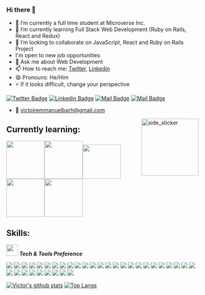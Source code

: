 ### Hi there 👋

- 🔭 I’m currently a full time student at Microverse Inc.
- 🌱 I’m currently learning Full Stack Web Development (Ruby on Rails, React and Redux)
- 👯 I’m looking to collaborate on JavaScript, React and Ruby on Rails Project
- I'm open to new job opportunities
- 💬 Ask me about Web Development
- 📫 How to reach me: [Twitter](https://twitter.com/VictoirBarh), [Linkedin](https://www.linkedin.com/in/victor-emmanuel-barh-a93900200/)
- 😄 Pronouns: He/Him
- ⚡ If it looks difficult, change your perspective

[![Twitter Badge](https://img.shields.io/badge/-@rickymormor-1ca0f1?style=flat&labelColor=1ca0f1&logo=twitter&logoColor=white&link=https://twitter.com/VictoirBarh)](https://twitter.com/VictoirBarh) [![Linkedin Badge](https://img.shields.io/badge/-rickymormor-0e76a8?style=flat&labelColor=0e76a8&logo=linkedin&logoColor=white)](https://www.linkedin.com/in/victor-emmanuel-barh-a93900200/) [![Mail Badge](https://img.shields.io/badge/-@rickymormor-e84393?style=flat&labelColor=e84393&logo=instagram&logoColor=white)](https://www.instagram.com/victoire_barh/) [![Mail Badge](https://img.shields.io/badge/-rickymormor1-c0392b?style=flat&labelColor=c0392b&logo=gmail&logoColor=white)](mailto:victoiremmanuelbarh@gmail.com)

- :email: victoiremmanuelbarh@gmail.com

<img align="right" width=150px height=150px alt="side_sticker" src="https://media.giphy.com/media/TEnXkcsHrP4YedChhA/giphy.gif"/>


## Currently learning:

<img src="https://i.giphy.com/media/eNAsjO55tPbgaor7ma/200w.webp" width="100"><img src="https://redux-observable.js.org/logo/logo-small.gif" width="100" height="100"><img src="https://c.tenor.com/E63zF4sdKuMAAAAC/ruby-rubies.gif" width="100" height="90"><img src="https://upload.wikimedia.org/wikipedia/commons/1/16/Ruby_on_Rails-logo.png" width="100"><img src="https://thumbs.gfycat.com/InsistentSardonicAppaloosa-size_restricted.gif" width="100">

## Skills:
<img src="https://media.giphy.com/media/iY8CRBdQXODJSCERIr/giphy.gif" width="30px">&nbsp;**_Tech & Tools Preference_**

<img src = "https://img.shields.io/badge/-HTML5-E34F26?style=flat&logo=html5&logoColor=white"> <img src = "https://img.shields.io/badge/-CSS3-1572B6?style=flat&logo=css3&logoColor=white">
<img src="https://img.shields.io/badge/-Bootstrap-563D7C?style=flat&logo=bootstrap&logoColor=white">
<img src="https://img.shields.io/badge/jquery-%230769AD.svg?style=flat&logo=jquery&logoColor=white">
<img src="https://img.shields.io/badge/-JavaScript-eed718?style=flat&logo=javascript&logoColor=ffffff">
<img src="https://img.shields.io/badge/-Sass-cc6699?style=flat&logo=sass&logoColor=ffffff">
<img src="https://img.shields.io/badge/-React-000000?style=flat&logo=react&logoColor=00c8ff">
<img src="https://img.shields.io/badge/-MongoDB-4DB33D?style=flat&logo=mongodb&logoColor=FFFFFF">
<img src="https://img.shields.io/badge/-GraphQL-e535ab?style=flat&logo=graphql&logoColor=FFFFFF">
<img src="https://img.shields.io/badge/-MySQL-F29111?style=flat&logo=mysql&logoColor=FFFFFF">
<img src="https://img.shields.io/badge/express.js-%23404d59.svg?style=flat&logo=express&logoColor=%2361DAFB">
<img src="https://img.shields.io/badge/-Node.js-3C873A?style=flat&logo=Node.js&logoColor=white">
<img src="https://img.shields.io/badge/-Firebase-FFA611?style=flat&logo=firebase&logoColor=FFFFFF">
<img src="https://img.shields.io/badge/Ruby-CC342D?style=flat&logo=ruby&logoColor=white">
<img src="https://img.shields.io/badge/rails-%23CC0000.svg?style=flat&logo=ruby-on-rails&logoColor=white">
<img src="https://img.shields.io/badge/-Progressive Web Apps-5A0FC8?style=flat">
<img src="http://img.shields.io/badge/-Git-F1502F?style=flat&logo=git&logoColor=FFFFFF">
<img src="http://img.shields.io/badge/Git-GitBash-black?style=flat&logo=git&logoColor=white">
<img src="http://img.shields.io/badge/-Github-000000?style=flat&logo=github&logoColor=FFFFFF">
<img src="http://img.shields.io/badge/-VS%20Code-007ACC?style=flat&logo=visual%20studio%20code&logoColor=white">
<img src="http://img.shields.io/badge/-Heroku-430098?style=flat&logo=heroku&logoColor=white">
<img src="http://img.shields.io/badge/-Vercel-black?style=flat&logo=vercel&logoColor=white">
<img src="https://img.shields.io/badge/npm-CB3837?style=flat&logo=npm&logoColor=white">
<img src="https://img.shields.io/badge/Webpack-8DD6F9?style=flat&logo=Webpack&logoColor=white">
<img src="https://img.shields.io/badge/Atom-66595C?style=flat&logo=Atom&logoColor=white">
<img src="https://img.shields.io/badge/Netlify-00C7B7?style=flat&logo=netlify&logoColor=white">
<img src="https://aleen42.github.io/badges/src/photoshop.svg">
<img src="https://aleen42.github.io/badges/src/illustrator.svg">
<img src="https://img.shields.io/badge/Canva-%2300C4CC.svg?style=flat&logo=Canva&logoColor=white">
<img src="https://img.shields.io/badge/figma-%23F24E1E.svg?style=flat&logo=figma&logoColor=white">
<img src="https://img.shields.io/badge/Gimp-657D8B?style=flat&logo=gimp&logoColor=FFFFFF">
<img src="https://img.shields.io/badge/Windows-0078D6?style=flat&logo=windows&logoColor=white">
<img src="https://img.shields.io/badge/Linux-666666?style=flat&logo=linux&logoColor=white">
<img src="https://img.shields.io/badge/Arch_Linux-1793D1?style=flat&logo=arch-linux&logoColor=white">

<!--
**vic778/vic778** is a ✨ _special_ ✨ repository because its `README.md` (this file) appears on your GitHub profile.

- 🤔 I’m looking for help with ...
-->

[![Victor's github stats](https://github-readme-stats.vercel.app/api?username=vic778&show_icons=true&theme=radical)](https://github.com/vic778/github-readme-stats)  [![Top Langs](https://github-readme-stats.vercel.app/api/top-langs/?username=vic778&show_icons=true&theme=radical&layout=compact)](https://github.com/vic778/github-readme-stats)
